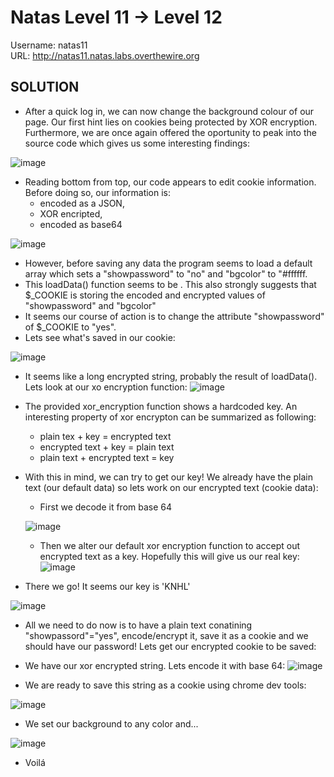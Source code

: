 # Natas Level 11 → Level 12

Username: natas11 <br>
URL:      http://natas11.natas.labs.overthewire.org

## SOLUTION

- After a quick log in, we can now change the background colour of our page. Our first hint lies on cookies being protected by XOR encryption. Furthermore, we are once again offered the oportunity to peak into the source code which gives us some interesting findings:

![image](https://github.com/DjentMachine/OverTheWire-CTF/assets/44790709/b19c15d5-2ccd-4023-8c40-1d0c1d209de3)

- Reading bottom from top, our code appears to edit cookie information. Before doing so, our information is:
   - encoded as a JSON, 
   - XOR encripted,
   - encoded as base64
     
 ![image](https://github.com/DjentMachine/OverTheWire-CTF/assets/44790709/b59ceb12-60e2-401f-825e-e7580eed1c7f)

- However, before saving any data the program seems to load a default array which sets a "showpassword" to "no" and "bgcolor" to "#ffffff.
- This loadData() function seems to be . This also strongly suggests that $_COOKIE is storing the encoded and encrypted values of "showpassword" and "bgcolor"     
- It seems our course of action is to change the attribute "showpassword" of $_COOKIE to "yes".
- Lets see what's saved in our cookie:
  
![image](https://github.com/DjentMachine/OverTheWire-CTF/assets/44790709/538d0ec5-04ba-490e-b5ac-3115175e1df1)

- It seems like a long encrypted string, probably the result of loadData(). Lets look at our xo encryption function:
  ![image](https://github.com/DjentMachine/OverTheWire-CTF/assets/44790709/e28bbe73-56dc-4abe-a01b-e9f0d9ab9573)

- The provided xor_encryption function shows a hardcoded key. An interesting property of xor encrypton can be summarized as following:
   - plain tex + key = encrypted text
   - encrypted text + key = plain text
   - plain text + encrypted text = key  

- With this in mind, we can try to get our key! We already have the plain text (our default data) so lets work on our encrypted text (cookie data):
   - First we decode it from base 64
     
  ![image](https://github.com/DjentMachine/OverTheWire-CTF/assets/44790709/27eafe87-903f-4d58-aadd-d16962e4c8cd)
  - Then we alter our default xor encryption function to accept out encrypted text as a key. Hopefully this will give us our real key:
     ![image](https://github.com/DjentMachine/OverTheWire-CTF/assets/44790709/3869a3ee-d730-4e27-9b5d-fb76549b5756)

 - There we go! It seems our key is 'KNHL'
    
  ![image](https://github.com/DjentMachine/OverTheWire-CTF/assets/44790709/97cb51c6-39ce-4fad-ae47-d9afd41bc89a)

- All we need to do now is to have a plain text conatining "showpassord"="yes", encode/encrypt it, save it as a cookie and we should have our password! Lets get our encrypted cookie to be saved:
- We have our xor encrypted string. Lets encode it with base 64:
  ![image](https://github.com/DjentMachine/OverTheWire-CTF/assets/44790709/bfd2f990-70a1-4035-af24-f55831ec964a)

- We are ready to save this string as a cookie using chrome dev tools: 

![image](https://github.com/DjentMachine/OverTheWire-CTF/assets/44790709/1b3bad51-fb49-45ef-882d-7120ca8f4d89)

- We set our background to any color and...
   
![image](https://github.com/DjentMachine/OverTheWire-CTF/assets/44790709/b70eb2e5-d343-49ca-bd53-2f1dce051761)

- Voilá
